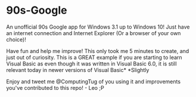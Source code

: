 # 90s-Google
An unofficial 90s Google app for Windows 3.1 up to Windows 10! Just have an internet connection and Internet Explorer (Or a browser of your own choice)!





Have fun and help me improve! This only took me 5 minutes to create, and just out of curiosity. This is a GREAT example if you are starting to learn Visual Basic as even though it was written in Visual Basic 6.0, it is still relevant today in newer versions of Visual Basic* *Slightly





Enjoy and tweet me @ComputingTug of you using it and improvements you've contributed to this repo! - Leo ;P
